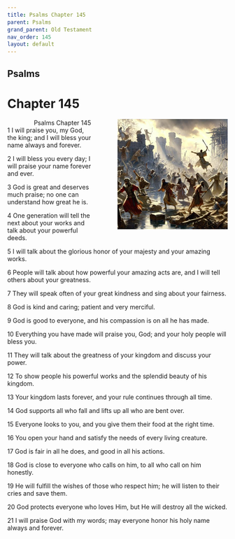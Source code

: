 ```yaml
---
title: Psalms Chapter 145
parent: Psalms
grand_parent: Old Testament
nav_order: 145
layout: default
---
```


## Psalms

# Chapter 145

<div style="clear: both; text-align: right;">
    <div style="max-width: 50%; height: auto; float: right; margin: 0 0 10px 10px; padding-left: 10%;">
        <img src="/assets/Image/Psalms/500/145.jpg" alt="Psalms Chapter 145" class="chapter-image">
    </div>
    <figcaption style="font-size: 14px; text-align: right;">Psalms Chapter 145</figcaption>
</div>
1 I will praise you, my God, the king; and I will bless your name always and forever.

2 I will bless you every day; I will praise your name forever and ever.

3 God is great and deserves much praise; no one can understand how great he is.

4 One generation will tell the next about your works and talk about your powerful deeds.

5 I will talk about the glorious honor of your majesty and your amazing works.

6 People will talk about how powerful your amazing acts are, and I will tell others about your greatness.

7 They will speak often of your great kindness and sing about your fairness.

8 God is kind and caring; patient and very merciful.

9 God is good to everyone, and his compassion is on all he has made.

10 Everything you have made will praise you, God; and your holy people will bless you.

11 They will talk about the greatness of your kingdom and discuss your power.

12 To show people his powerful works and the splendid beauty of his kingdom.

13 Your kingdom lasts forever, and your rule continues through all time.

14 God supports all who fall and lifts up all who are bent over.

15 Everyone looks to you, and you give them their food at the right time.

16 You open your hand and satisfy the needs of every living creature.

17 God is fair in all he does, and good in all his actions.

18 God is close to everyone who calls on him, to all who call on him honestly.

19 He will fulfill the wishes of those who respect him; he will listen to their cries and save them.

20 God protects everyone who loves Him, but He will destroy all the wicked.

21 I will praise God with my words; may everyone honor his holy name always and forever.


